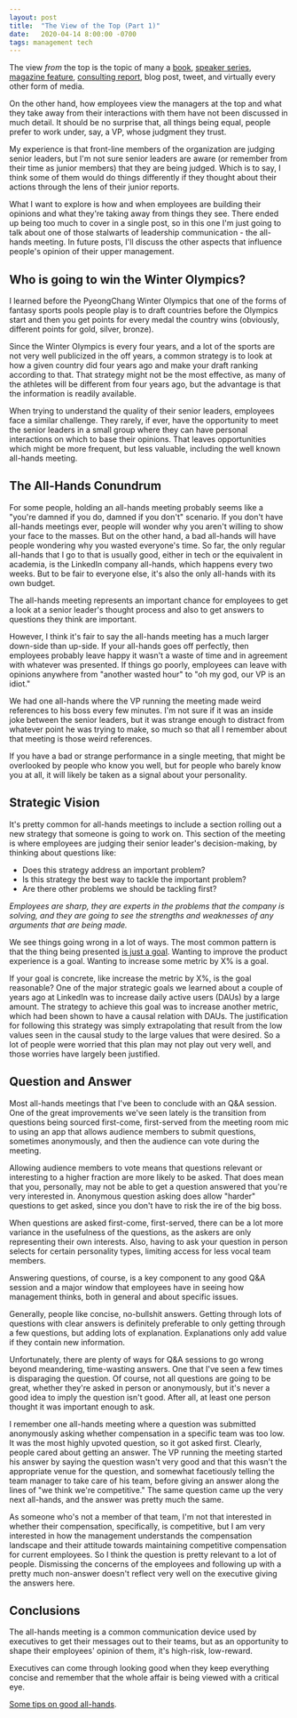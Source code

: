 ```yaml
---
layout: post
title:  "The View of the Top (Part 1)"
date:   2020-04-14 8:00:00 -0700
tags: management tech
---
```

The view _from_ the top is the topic of many a [book](https://www.amazon.com/dp/B00JT8K39C/ref=dp-kindle-redirect?_encoding=UTF8&btkr=1), [speaker series](https://www.gsb.stanford.edu/experience/learning/guest-speakers/view-top), [magazine feature](https://www.forbes.com/views-from-the-top/#4a83328c4b81), [consulting report](https://home.kpmg/xx/en/home/insights/2015/10/view-from-top.html), blog post, tweet, and virtually every other form of media.

On the other hand, how employees view the managers at the top and what they take away from their interactions with them have not been discussed in much detail. It should be no surprise that, all things being equal, people prefer to work under, say, a VP, whose judgment they trust.

My experience is that front-line members of the organization are judging senior leaders, but I'm not sure senior leaders are aware (or remember from their time as junior members) that they are being judged. Which is to say, I think some of them would do things differently if they thought about their actions through the lens of their junior reports.

What I want to explore is how and when employees are building their opinions and what they're taking away from things they see. There ended up being too much to cover in a single post, so in this one I'm just going to talk about one of those stalwarts of leadership communication - the all-hands meeting. In future posts, I'll discuss the other aspects that influence people's opinion of their upper management.

## Who is going to win the Winter Olympics?

I learned before the PyeongChang Winter Olympics that one of the forms of fantasy sports pools people play is to draft countries before the Olympics start and then you get points for every medal the country wins (obviously, different points for gold, silver, bronze).

Since the Winter Olympics is every four years, and a lot of the sports are not very well publicized in the off years, a common strategy is to look at how a given country did four years ago and make your draft ranking according to that. That strategy might not be the most effective, as many of the athletes will be different from four years ago, but the advantage is that the information is readily available.

When trying to understand the quality of their senior leaders, employees face a similar challenge. They rarely, if ever, have the opportunity to meet the senior leaders in a small group where they can have personal interactions on which to base their opinions. That leaves opportunities which might be more frequent, but less valuable, including the well known all-hands meeting.

## The All-Hands Conundrum

For some people, holding an all-hands meeting probably seems like a "you're damned if you do, damned if you don't" scenario. If you don't have all-hands meetings ever, people will wonder why you aren't willing to show your face to the masses. But on the other hand, a bad all-hands will have people wondering why you wasted everyone's time. So far, the only regular all-hands that I go to that is usually good, either in tech or the equivalent in academia, is the LinkedIn company all-hands, which happens every two weeks. But to be fair to everyone else, it's also the only all-hands with its own budget.

The all-hands meeting represents an important chance for employees to get a look at a senior leader's thought process and also to get answers to questions they think are important.

However, I think it's fair to say the all-hands meeting has a much larger down-side than up-side. If your all-hands goes off perfectly, then employees probably leave happy it wasn't a waste of time and in agreement with whatever was presented. If things go poorly, employees can leave with opinions anywhere from "another wasted hour" to "oh my god, our VP is an idiot."

We had one all-hands where the VP running the meeting made weird references to his boss every few minutes. I'm not sure if it was an inside joke between the senior leaders, but it was strange enough to distract from whatever point he was trying to make, so much so that all I remember about that meeting is those weird references.

If you have a bad or strange performance in a single meeting, that might be overlooked by people who know you well, but for people who barely know you at all, it will likely be taken as a signal about your personality. 

## Strategic Vision

It's pretty common for all-hands meetings to include a section rolling out a new strategy that someone is going to work on. This section of the meeting is where employees are judging their senior leader's decision-making, by thinking about questions like:

- Does this strategy address an important problem?
- Is this strategy the best way to tackle the important problem?
- Are there other problems we should be tackling first?

*Employees are sharp, they are experts in the problems that the company is solving, and they are going to see the strengths and weaknesses of any arguments that are being made.*

We see things going wrong in a lot of ways. The most common pattern is that the thing being presented [is just a goal](https://hbr.org/2017/11/many-strategies-fail-because-theyre-not-actually-strategies). Wanting to improve the product experience is a goal. Wanting to increase some metric by X% is a goal.

If your goal is concrete, like increase the metric by X%, is the goal reasonable? One of the major strategic goals we learned about a couple of years ago at LinkedIn was to increase daily active users (DAUs) by a large amount. The strategy to achieve this goal was to increase another metric, which had been shown to have a causal relation with DAUs. The justification for following this strategy was simply extrapolating that result from the low values seen in the causal study to the large values that were desired. So a lot of people were worried that this plan may not play out very well, and those worries have largely been justified.

## Question and Answer

Most all-hands meetings that I've been to conclude with an Q&A session. One of the great improvements we've seen lately is the transition from questions being sourced first-come, first-served from the meeting room mic to using an app that allows audience members to submit questions, sometimes anonymously, and then the audience can vote during the meeting.

Allowing audience members to vote means that questions relevant or interesting to a higher fraction are more likely to be asked. That does mean that you, personally, may not be able to get a question answered that you're very interested in. Anonymous question asking does allow "harder" questions to get asked, since you don't have to risk the ire of the big boss.

When questions are asked first-come, first-served, there can be a lot more variance in the usefulness of the questions, as the askers are only representing their own interests. Also, having to ask your question in person selects for certain personality types, limiting access for less vocal team members.

Answering questions, of course, is a key component to any good Q&A session and a major window that employees have in seeing how management thinks, both in general and about specific issues.

Generally, people like concise, no-bullshit answers. Getting through lots of questions with clear answers is definitely preferable to only getting through a few questions, but adding lots of explanation. Explanations only add value if they contain new information.

Unfortunately, there are plenty of ways for Q&A sessions to go wrong beyond meandering, time-wasting answers. One that I've seen a few times is disparaging the question. Of course, not all questions are going to be great, whether they're asked in person or anonymously, but it's never a good idea to imply the question isn't good. After all, at least one person thought it was important enough to ask.

I remember one all-hands meeting where a question was submitted anonymously asking whether compensation in a specific team was too low. It was the most highly upvoted question, so it got asked first. Clearly, people cared about getting an answer. The VP running the meeting started his answer by saying the question wasn't very good and that this wasn't the appropriate venue for the question, and somewhat facetiously telling the team manager to take care of his team, before giving an answer along the lines of "we think we're competitive." The same question came up the very next all-hands, and the answer was pretty much the same.

As someone who's not a member of that team, I'm not that interested in whether their compensation, specifically, is competitive, but I am very interested in how the management understands the compensation landscape and their attitude towards maintaining competitive compensation for current employees. So I think the question is pretty relevant to a lot of people. Dismissing the concerns of the employees and following up with a pretty much non-answer doesn't reflect very well on the executive giving the answers here.

## Conclusions
The all-hands meeting is a common communication device used by executives to get their messages out to their teams, but as an opportunity to shape their employees' opinion of them, it's high-risk, low-reward.

Executives can come through looking good when they keep everything concise and remember that the whole affair is being viewed with a critical eye.



[Some tips on good all-hands](https://www.atlassian.com/blog/teamwork/how-to-create-better-all-hands-meetings).

